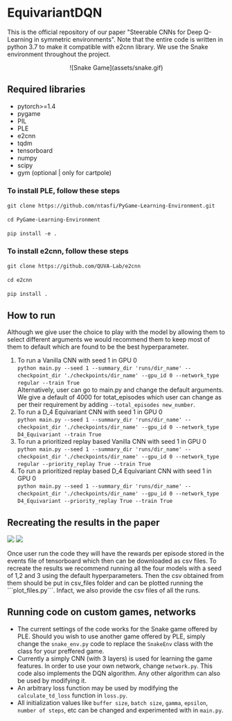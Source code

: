 # EquivariantDQN
This is the official repository of our paper "Steerable CNNs for Deep Q-Learning in symmetric environments". Note that the entire code is written in python 3.7 to make it compatible with e2cnn library. We use the Snake environment throughout the project. 
<p align="center">
  ![Snake Game](assets/snake.gif)
</p>


## Required libraries
- pytorch>=1.4
- pygame
- PIL
- PLE 
- e2cnn
- tqdm
- tensorboard
- numpy
- scipy
- gym (optional | only for cartpole)

### To install PLE, follow these steps
```
git clone https://github.com/ntasfi/PyGame-Learning-Environment.git

cd PyGame-Learning-Environment

pip install -e .
```
### To install e2cnn, follow these steps
```
git clone https://github.com/QUVA-Lab/e2cnn

cd e2cnn

pip install .
```

## How to run
Although we give user the choice to play with the model by allowing them to select different arguments we would recommend them to keep most of them to default which are found to be the best hyperparameter.
1) To run a Vanilla CNN with seed 1 in GPU 0 <br/>
```python main.py --seed 1 --summary_dir 'runs/dir_name' --checkpoint_dir './checkpoints/dir_name' --gpu_id 0 --network_type regular --train True   ```<br/>
Alternatively, user can go to main.py and change the default arguments. We give a default of 4000 for totat_episodes which user can change as per their requirement by adding ```--total_episodes new_number```. 
2) To run a D_4 Equivariant CNN with seed 1 in GPU 0 <br/>
```python main.py --seed 1 --summary_dir 'runs/dir_name' --checkpoint_dir './checkpoints/dir_name' --gpu_id 0 --network_type D4_Equivariant --train True   ```<br/>
3) To run a prioritized replay based Vanilla CNN with seed 1 in GPU 0 <br/>
```python main.py --seed 1 --summary_dir 'runs/dir_name' --checkpoint_dir './checkpoints/dir_name' --gpu_id 0 --network_type regular --priority_replay True --train True   ```<br/>
4) To run a prioritized replay based D_4 Equivariant CNN with seed 1 in GPU 0 <br/>
```python main.py --seed 1 --summary_dir 'runs/dir_name' --checkpoint_dir './checkpoints/dir_name' --gpu_id 0 --network_type D4_Equivariant --priority_replay True --train True   ```<br/>

## Recreating the results in the paper
<p float="left">
  <img src="https://github.com/arnab39/EquivariantDQN/blob/master/assets/Eq_vs_reg_cnn_normal_replay.png" width="300" />
  <img src="https://github.com/arnab39/EquivariantDQN/blob/master/assets/Eq_vs_reg_cnn_priority_replay.png" width="300" />
</p>
Once user run the code they will have the rewards per episode stored in the events file of tensorboard which then can be downloaded as csv files. To recreate the results we recommend running all the four models with a seed of 1,2 and 3 using the default hyperparameters. Then the csv obtained from them should be put in csv_files folder and can be plotted running the ```plot_files.py```. Infact, we also provide the csv files of all the runs.


## Running code on custom games, networks 

- The current settings of the code works for the Snake game offered by PLE. Should you wish to use another game offered by PLE, simply change the `snake_env.py` code to replace the `SnakeEnv` class with the class for your preffered game. 
- Currently a simply CNN (with 3 layers) is used for learning the game features. In order to use your own network, change `network.py`. This code also implements the DQN algorithm. Any other algorithm can also be used by modifying it. 
- An arbitrary loss function may be used by modifying the `calculate_td_loss` function in `loss.py`.
- All initialization values like `buffer size`, `batch size`, `gamma`, 	`epsilon`, `number of steps`, etc can be changed and experimented with in `main.py`.  


